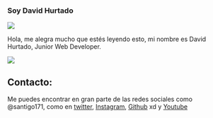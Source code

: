 ### Soy David Hurtado

![](https://i.postimg.cc/6qBMZ2CR/Welcome-image.jpg)

Hola, me alegra mucho que estés leyendo esto, mi nombre es David Hurtado, Junior Web Developer.

![](https://i.postimg.cc/50y02pRF/hurtado-foto.png)

## Contacto:

Me puedes encontrar en gran parte de las redes sociales como @santigo171, como en [twitter][twitter], [Instagram][Instagram], [Github][Github] xd y [Youtube][Youtube]

[twitter]: http://twitter.com/santigo171 "twitter"
[Instagram]: http://instagram.com/santigo171 "Instagram"
[Github]: http://github.com/santigo171 "Github"
[Youtube]: https://www.youtube.com/channel/UC8ybvgST9znw2Bw0dKRIN4Q "Youtube"